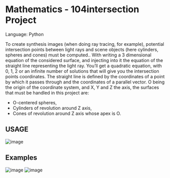 # Mathematics - 104intersection Project
Language: Python

To create synthesis images (when doing ray tracing, for example), potential intersection points between light rays and scene objects (here cylinders, spheres and cones) must be computed..
With writing a 3 dimensional equation of the considered surface, and injecting into it the equation of the straight line representing the light ray. You’ll get a quadratic equation, with 0, 1, 2 or an infinite number of solutions that will give you the intersection points coordinates.
The straight line is defined by the coordinates of a point by which it passes through and the coordinates of a parallel vector.
O being the origin of the coordinate system, and X, Y and Z the axis, the surfaces that must be handled in this project are:
  - O-centered spheres,
  - Cylinders of revolution around Z axis,
  - Cones of revolution around Z axis whose apex is O.

## USAGE
![image](https://user-images.githubusercontent.com/91698189/160255478-30a8b0cf-6761-40a6-9802-d34a3446b979.png)

## Examples
![image](https://user-images.githubusercontent.com/91698189/160255492-11e2bc9f-c0b3-439c-87c5-6156bbb9805b.png)
![image](https://user-images.githubusercontent.com/91698189/160255506-78b57d84-c8d1-4cb2-94a0-0f3d14fa2f46.png)
